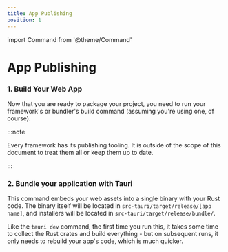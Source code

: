 ```yaml
---
title: App Publishing
position: 1
---
```


import Command from '@theme/Command'

# App Publishing

### 1. Build Your Web App

Now that you are ready to package your project, you need to run your framework's or bundler's build command (assuming you're using one, of course).

:::note

Every framework has its publishing tooling. It is outside of the scope of this document to treat them all or keep them up to date.

:::

### 2. Bundle your application with Tauri

<Command name="build" />

This command embeds your web assets into a single binary with your Rust code. The binary itself will be located in `src-tauri/target/release/[app name]`, and installers will be located in `src-tauri/target/release/bundle/`.

Like the `tauri dev` command, the first time you run this, it takes some time to collect the Rust crates and build everything - but on subsequent runs, it only needs to rebuild your app's code, which is much quicker.
